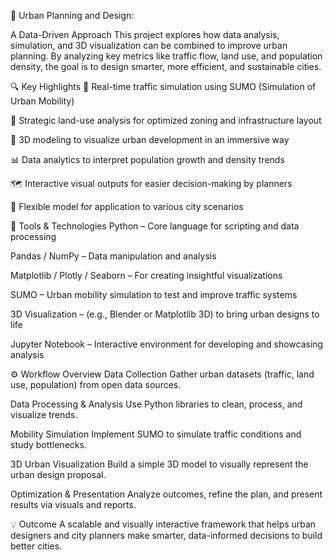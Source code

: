 🌆 Urban Planning and Design:

A Data-Driven Approach
This project explores how data analysis, simulation, and 3D visualization can be combined to improve urban planning. By analyzing key metrics like traffic flow, land use, and population density, the goal is to design smarter, more efficient, and sustainable cities.

🔍 Key Highlights
📌 Real-time traffic simulation using SUMO (Simulation of Urban Mobility)

🧭 Strategic land-use analysis for optimized zoning and infrastructure layout

🧱 3D modeling to visualize urban development in an immersive way

📊 Data analytics to interpret population growth and density trends

🗺️ Interactive visual outputs for easier decision-making by planners

🔁 Flexible model for application to various city scenarios

🧰 Tools & Technologies
Python – Core language for scripting and data processing

Pandas / NumPy – Data manipulation and analysis

Matplotlib / Plotly / Seaborn – For creating insightful visualizations

SUMO – Urban mobility simulation to test and improve traffic systems

3D Visualization – (e.g., Blender or Matplotlib 3D) to bring urban designs to life

Jupyter Notebook – Interactive environment for developing and showcasing analysis

⚙️ Workflow Overview
Data Collection
Gather urban datasets (traffic, land use, population) from open data sources.

Data Processing & Analysis
Use Python libraries to clean, process, and visualize trends.

Mobility Simulation
Implement SUMO to simulate traffic conditions and study bottlenecks.

3D Urban Visualization
Build a simple 3D model to visually represent the urban design proposal.

Optimization & Presentation
Analyze outcomes, refine the plan, and present results via visuals and reports.

💡 Outcome
A scalable and visually interactive framework that helps urban designers and city planners make smarter, data-informed decisions to build better cities.
